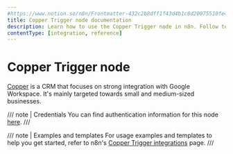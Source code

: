 ```yaml
---
#https://www.notion.so/n8n/Frontmatter-432c2b8dff1f43d4b1c8d20075510fe4
title: Copper Trigger node documentation
description: Learn how to use the Copper Trigger node in n8n. Follow technical documentation to integrate Copper Trigger node into your workflows.
contentType: [integration, reference]
---
```


# Copper Trigger node

[Copper](https://www.copper.com/) is a CRM that focuses on strong integration with Google Workspace. It's mainly targeted towards small and medium-sized businesses.

/// note | Credentials
You can find authentication information for this node [here](/integrations/builtin/credentials/copper.md).
///

///  note  | Examples and templates
For usage examples and templates to help you get started, refer to n8n's [Copper Trigger integrations](https://n8n.io/integrations/copper-trigger/) page.
///
